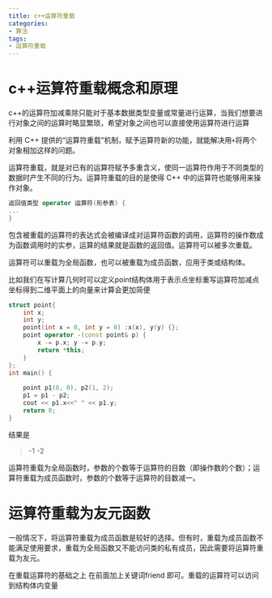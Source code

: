 ```yaml
---
title: c++运算符重载
categories: 
- 算法
tags:
- 运算符重载
---
```








# c++运算符重载概念和原理

c++的运算符加减乘除只能对于基本数据类型变量或常量进行运算，当我们想要进行对象之间的运算时略显繁琐，希望对象之间也可以直接使用运算符进行运算

利用 C++ 提供的“运算符重载”机制，赋予运算符新的功能，就能解决用`+`将两个对象相加这样的问题。

<!--more-->

运算符重载，就是对已有的运算符赋予多重含义，使同一运算符作用于不同类型的数据时产生不同的行为。运算符重载的目的是使得 C++ 中的运算符也能够用来操作对象。

```c++
返回值类型 operator 运算符(形参表) {
...
}
```

包含被重载的运算符的表达式会被编译成对运算符函数的调用，运算符的操作数成为函数调用时的实参，运算的结果就是函数的返回值。运算符可以被多次重载。

运算符可以重载为全局函数，也可以被重载为成员函数，应用于类或结构体。

比如我们在写计算几何时可以定义point结构体用于表示点坐标重写运算符加减点坐标得到二维平面上的向量来计算会更加简便

```c++
struct point{
    int x;
    int y;
    point(int x = 0, int y = 0) :x(x), y(y) {};
    point operator -(const point& p) {
        x -= p.x; y -= p.y;
        return *this;
    }
};
int main() {
  
    point p1(0, 0), p2(1, 2);
    p1 = p1 - p2;
    cout << p1.x<<" " << p1.y;
    return 0;
}
```

结果是

> -1 -2

运算符重载为全局函数时，参数的个数等于运算符的目数（即操作数的个数）；运算符重载为成员函数时，参数的个数等于运算符的目数减一。

# 运算符重载为友元函数

一般情况下，将运算符重载为成员函数是较好的选择。但有时，重载为成员函数不能满足使用要求，重载为全局函数又不能访问类的私有成员，因此需要将运算符重载为友元。

在重载运算符的基础之上 在前面加上关键词friend 即可。重载的运算符可以访问到结构体内变量
